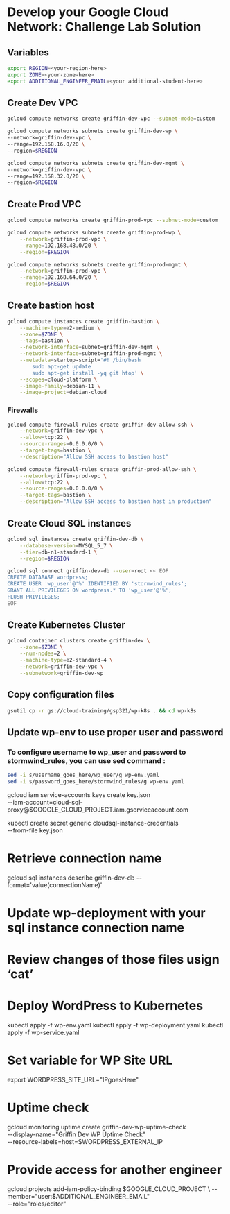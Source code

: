 # Develop your Google Cloud Network: Challenge Lab Solution

## Variables
```bash
export REGION=<your-region-here>
export ZONE=<your-zone-here>
export ADDITIONAL_ENGINEER_EMAIL=<your additional-student-here>
```

## Create Dev VPC
```bash
gcloud compute networks create griffin-dev-vpc --subnet-mode=custom
```
```bash
gcloud compute networks subnets create griffin-dev-wp \
--network=griffin-dev-vpc \
--range=192.168.16.0/20 \
--region=$REGION
```
```bash
gcloud compute networks subnets create griffin-dev-mgmt \
--network=griffin-dev-vpc \
--range=192.168.32.0/20 \
--region=$REGION
```

## Create Prod VPC
```bash
gcloud compute networks create griffin-prod-vpc --subnet-mode=custom
```
```bash
gcloud compute networks subnets create griffin-prod-wp \
    --network=griffin-prod-vpc \
    --range=192.168.48.0/20 \
    --region=$REGION
```
```bash
gcloud compute networks subnets create griffin-prod-mgmt \
    --network=griffin-prod-vpc \
    --range=192.168.64.0/20 \
    --region=$REGION
```

## Create bastion host
```bash
gcloud compute instances create griffin-bastion \
    --machine-type=e2-medium \
    --zone=$ZONE \
    --tags=bastion \
    --network-interface=subnet=griffin-dev-mgmt \
    --network-interface=subnet=griffin-prod-mgmt \
    --metadata=startup-script='#! /bin/bash
        sudo apt-get update
        sudo apt-get install -yq git htop' \
    --scopes=cloud-platform \
    --image-family=debian-11 \
    --image-project=debian-cloud
```

### Firewalls
```bash
gcloud compute firewall-rules create griffin-dev-allow-ssh \
    --network=griffin-dev-vpc \
    --allow=tcp:22 \
    --source-ranges=0.0.0.0/0 \
    --target-tags=bastion \
    --description="Allow SSH access to bastion host"
```
```bash
gcloud compute firewall-rules create griffin-prod-allow-ssh \
    --network=griffin-prod-vpc \
    --allow=tcp:22 \
    --source-ranges=0.0.0.0/0 \
    --target-tags=bastion \
    --description="Allow SSH access to bastion host in production"
```

## Create Cloud SQL instances
```bash
gcloud sql instances create griffin-dev-db \
    --database-version=MYSQL_5_7 \
    --tier=db-n1-standard-1 \
    --region=$REGION
```
```bash
gcloud sql connect griffin-dev-db --user=root << EOF
CREATE DATABASE wordpress;
CREATE USER 'wp_user'@'%' IDENTIFIED BY 'stormwind_rules';
GRANT ALL PRIVILEGES ON wordpress.* TO 'wp_user'@'%';
FLUSH PRIVILEGES;
EOF
```

## Create Kubernetes Cluster
```bash
gcloud container clusters create griffin-dev \
    --zone=$ZONE \
    --num-nodes=2 \
    --machine-type=e2-standard-4 \
    --network=griffin-dev-vpc \
    --subnetwork=griffin-dev-wp
```

## Copy configuration files
```bash
gsutil cp -r gs://cloud-training/gsp321/wp-k8s . && cd wp-k8s
```

## Update wp-env to use proper user and password
### To configure username to wp_user and password to stormwind_rules, you can use sed command :
```bash
sed -i s/username_goes_here/wp_user/g wp-env.yaml
sed -i s/password_goes_here/stormwind_rules/g wp-env.yaml
```

gcloud iam service-accounts keys create key.json \
    --iam-account=cloud-sql-proxy@$GOOGLE_CLOUD_PROJECT.iam.gserviceaccount.com

kubectl create secret generic cloudsql-instance-credentials \
    --from-file key.json

# Retrieve connection name

gcloud sql instances describe griffin-dev-db --format='value(connectionName)'

# Update wp-deployment with your sql instance connection name
# Review changes of those files usign ‘cat’
# Deploy WordPress to Kubernetes

kubectl apply -f wp-env.yaml
kubectl apply -f wp-deployment.yaml
kubectl apply -f wp-service.yaml

# Set variable for WP Site URL

export WORDPRESS_SITE_URL="IPgoesHere"

# Uptime check

gcloud monitoring uptime create griffin-dev-wp-uptime-check \
    --display-name="Griffin Dev WP Uptime Check" \
    --resource-labels=host=$WORDPRESS_EXTERNAL_IP

# Provide access for another engineer

gcloud projects add-iam-policy-binding $GOOGLE_CLOUD_PROJECT \
    --member="user:$ADDITIONAL_ENGINEER_EMAIL" \
    --role="roles/editor"
